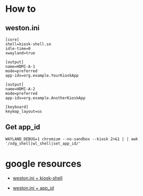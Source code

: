 # How to

## weston.ini 
```
[core]
shell=kiosk-shell.so
idle-time=0
xwayland=true

[output]
name=HDMI-A-1
mode=preferred
app-ids=org.example.YourKioskApp

[output]
name=HDMI-A-2
mode=preferred
app-ids=org.example.AnotherKioskApp

[keyboard]
keymap_layout=us
```

## Get app_id
```
WAYLAND_DEBUG=1 chromium --no-sandbox --kiosk 2>&1 | | awk '/xdg_shell|wl_shell|set_app_id/'
```

# google resources
* [weston.ini + kiosk-shell](https://www.google.com/search?q=weston+kiosk+shell+example+weston.ini+file)

* [weston.ini + app_id](https://www.google.com/search?q=weston+kiosk+shell+how+to+get+app_id)
